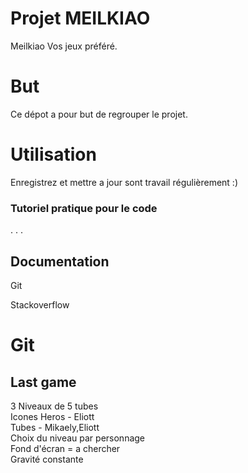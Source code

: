 # Projet MEILKIAO

Meilkiao Vos jeux préféré.

# But

Ce dépot a pour but de regrouper le projet.

# Utilisation

Enregistrez et mettre a jour sont travail régulièrement :)


### Tutoriel pratique pour le code

.
.
.

## Documentation

Git 

Stackoverflow

# Git


## Last game

3 Niveaux de 5 tubes    
Icones Heros - Eliott  
Tubes - Mikaely,Eliott  
Choix du niveau par personnage  
Fond d'écran = a chercher  
Gravité constante  